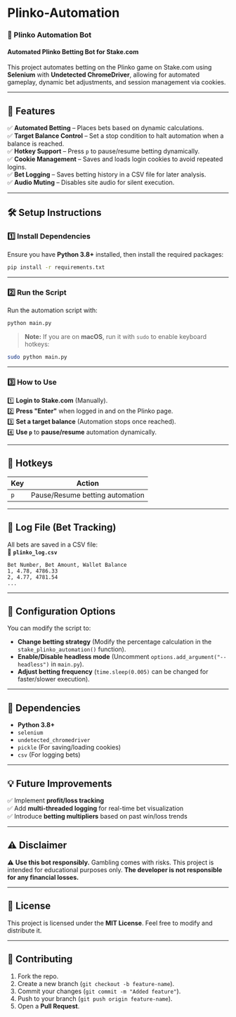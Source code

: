 # Plinko-Automation

### **📌 Plinko Automation Bot**
#### **Automated Plinko Betting Bot for Stake.com**
This project automates betting on the Plinko game on Stake.com using **Selenium** with **Undetected ChromeDriver**, allowing for automated gameplay, dynamic bet adjustments, and session management via cookies.

---

## **🚀 Features**
✅ **Automated Betting** – Places bets based on dynamic calculations.  
✅ **Target Balance Control** – Set a stop condition to halt automation when a balance is reached.  
✅ **Hotkey Support** – Press `p` to pause/resume betting dynamically.  
✅ **Cookie Management** – Saves and loads login cookies to avoid repeated logins.  
✅ **Bet Logging** – Saves betting history in a CSV file for later analysis.  
✅ **Audio Muting** – Disables site audio for silent execution.  

---

## **🛠️ Setup Instructions**
### **1️⃣ Install Dependencies**
Ensure you have **Python 3.8+** installed, then install the required packages:
```bash
pip install -r requirements.txt
```
---
### **2️⃣ Run the Script**
Run the automation script with:
```bash
python main.py
```
> **Note:** If you are on **macOS**, run it with `sudo` to enable keyboard hotkeys:
```bash
sudo python main.py
```

---
### **3️⃣ How to Use**
1️⃣ **Login to Stake.com** (Manually).  
2️⃣ **Press "Enter"** when logged in and on the Plinko page.  
3️⃣ **Set a target balance** (Automation stops once reached).  
4️⃣ **Use `p`** to **pause/resume** automation dynamically.  

---
## **🔑 Hotkeys**
| Key  | Action |
|------|--------|
| `p` | Pause/Resume betting automation |

---
## **📂 Log File (Bet Tracking)**
All bets are saved in a CSV file:  
📁 **`plinko_log.csv`**
```
Bet Number, Bet Amount, Wallet Balance
1, 4.78, 4786.33
2, 4.77, 4781.54
...
```

---
## **🔧 Configuration Options**
You can modify the script to:
- **Change betting strategy** (Modify the percentage calculation in the `stake_plinko_automation()` function).
- **Enable/Disable headless mode** (Uncomment `options.add_argument("--headless")` in `main.py`).
- **Adjust betting frequency** (`time.sleep(0.005)` can be changed for faster/slower execution).

---
## **📌 Dependencies**
- **Python 3.8+**
- `selenium`
- `undetected_chromedriver`
- `pickle` (For saving/loading cookies)
- `csv` (For logging bets)

---
## **💡 Future Improvements**
✅ Implement **profit/loss tracking**  
✅ Add **multi-threaded logging** for real-time bet visualization  
✅ Introduce **betting multipliers** based on past win/loss trends  

---
## **⚠️ Disclaimer**
⚠ **Use this bot responsibly.** Gambling comes with risks. This project is intended for educational purposes only. **The developer is not responsible for any financial losses.**  

---
## **📜 License**
This project is licensed under the **MIT License**. Feel free to modify and distribute it.

---
## **🤝 Contributing**
1. Fork the repo.  
2. Create a new branch (`git checkout -b feature-name`).  
3. Commit your changes (`git commit -m "Added feature"`).  
4. Push to your branch (`git push origin feature-name`).  
5. Open a **Pull Request**.  
